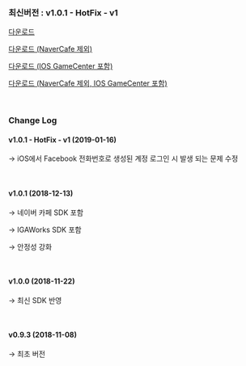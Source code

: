 ### 최신버전 : v1.0.1 - HotFix - v1

[다운로드](https://xyuditqzezxs1008973.cdn.ntruss.com/GamePotUnityPlugIn-2019-01-16.unitypackage)

[다운로드 (NaverCafe 제외)](https://xyuditqzezxs1008973.cdn.ntruss.com/GamePotUnityPlugIn-2019-01-16-ExceptNaverCafe.unitypackage)

[다운로드 (IOS GameCenter 포함)](https://xyuditqzezxs1008973.cdn.ntruss.com/GamePotUnityPlugIn-2019-01-16-IOS-GameCenter.unitypackage)

[다운로드 (NaverCafe 제외, IOS GameCenter 포함)](https://xyuditqzezxs1008973.cdn.ntruss.com/GamePotUnityPlugIn-2019-01-16-ExceptNaverCafe-IOS-GameCenter.unitypackage)

<br/>

### Change Log

#### v1.0.1 - HotFix - v1 (2019-01-16)

→ iOS에서 Facebook 전화번호로 생성된 계정 로그인 시 발생 되는 문제 수정

<br/>

#### v1.0.1 (2018-12-13)

→ 네이버 카페 SDK 포함

→ IGAWorks SDK 포함

→ 안정성 강화

<br/>

#### v1.0.0 (2018-11-22)

→ 최신 SDK 반영

<br/>

#### v0.9.3 (2018-11-08)

→ 최초 버전
